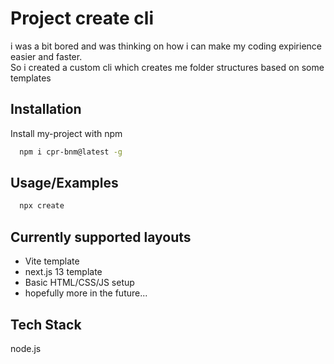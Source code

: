 
# Project create cli

i was a bit bored and was thinking on how i can make my coding expirience easier and faster.  
So i created a custom cli which creates me folder structures based on some templates



## Installation

Install my-project with npm

```bash
  npm i cpr-bnm@latest -g
```


## Usage/Examples

```bash
  npx create
```


## Currently supported layouts

- Vite template 
- next.js 13 template
- Basic HTML/CSS/JS setup
- hopefully more in the future...


## Tech Stack

node.js